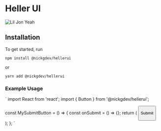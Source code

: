 # Heller UI

![Lil Jon Yeah](https://www.google.com/url?sa=i&url=https%3A%2F%2Ftenor.com%2Fsearch%2Flil-jon-gifs&psig=AOvVaw1MiyXNf4ov6t5X1wU5cMRJ&ust=1632541356886000&source=images&cd=vfe&ved=0CAsQjRxqFwoTCNCfmtDYlvMCFQAAAAAdAAAAABAJ)
## Installation 

To get started, run 

`npm install @nickgdev/hellerui`

or

`yarn add @nickgdev/hellerui`

### Example Usage 
`
import React from 'react';
import { Button } from '@nickgdev/hellerui';

const MySubmitButton = () => {
    const onSubmit = () => {};
    return (
       <Button onClick={onSubmit} color="white" backgroundColor="darkblue">
         <p>Submit</p>
       </Button>
    );
};
`

